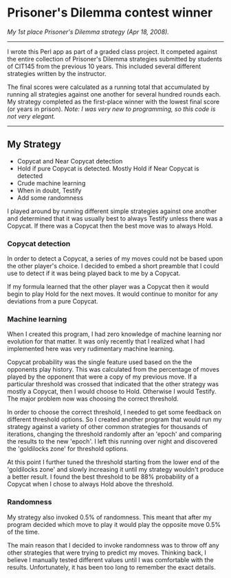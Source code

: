 # Prisoner's Dilemma contest winner
*My 1st place Prisoner's Dilemma strategy (Apr 18, 2008).*

---

I wrote this Perl app as part of a graded class project. It competed against the entire collection of Prisoner's Dilemma strategies submitted by students of CIT145 from the previous 10 years. This included several different strategies written by the instructor.

The final scores were calculated as a running total that accumulated by running all strategies against one another for several hundred rounds each. My strategy completed as the first-place winner with the lowest final score (or years in prison).
*Note: I was very new to programming, so this code is not very elegant.*

---

## My Strategy

 - Copycat and Near Copycat detection
 - Hold if pure Copycat is detected. Mostly Hold if Near Copycat is detected
 - Crude machine learning
 - When in doubt, Testify
 - Add some randomness

I played around by running different simple strategies against one another and determined that it was usually best to always Testify unless there was a Copycat. If there was a Copycat then the best move was to always Hold.

### Copycat detection

In order to detect a Copycat, a series of my moves could not be based upon the other player's choice. I decided to embed a short preamble that I could use to detect if it was being played back to me by a Copycat.

If my formula learned that the other player was a Copycat then it would begin to play Hold for the next moves. It would continue to monitor for any deviations from a pure Copycat.

### Machine learning

When I created this program, I had zero knowledge of machine learning nor evolution for that matter. It was only recently that I realized what I had implemented here was very rudimentary machine learning.

Copycat probability was the single feature used based on the the opponents play history. This was calculated from the percentage of moves played by the opponent that were a copy of my previous move. If a particular threshold was crossed that indicated that the other strategy was mostly a Copycat, then I would choose to Hold. Otherwise I would Testify. The major problem now was choosing the correct threshold.

In order to choose the correct threshold, I needed to get some feedback on different threshold options. So I created another program that would run my strategy against a variety of other common strategies for thousands of iterations, changing the threshold randomly after an 'epoch' and comparing the results to the new 'epoch'. I left this running over night and discovered the 'goldilocks zone' for threshold options.

At this point I further tuned the threshold starting from the lower end of the 'goldilocks zone' and slowly increasing it until my strategy wouldn't produce a better result. I found the best threshold to be 88% probability of a Copycat when I chose to always Hold above the threshold.

### Randomness

My strategy also invoked 0.5% of randomness. This meant that after my program decided which move to play it would play the opposite move 0.5% of the time.

The main reason that I decided to invoke randomness was to throw off any other strategies that were trying to predict my moves. Thinking back, I believe I manually tested different values until I was comfortable with the results. Unfortunately, it has been too long to remember the exact details.

